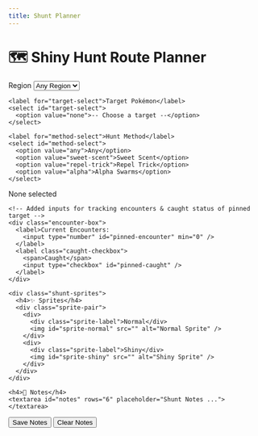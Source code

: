 ```yaml
---
title: Shunt Planner
---
```


# 🗺️ Shiny Hunt Route Planner

<div class="shunt-container">

  <div class="shunt-filters box">
    <label for="region-select">Region</label>
    <select id="region-select">
      <option value="any">Any Region</option>
      <option value="kanto">Kanto</option>
      <option value="johto">Johto</option>
      <option value="hoenn">Hoenn</option>
      <option value="sinnoh">Sinnoh</option>
      <option value="unova">Unova</option>
    </select>

    <label for="target-select">Target Pokémon</label>
    <select id="target-select">
      <option value="none">-- Choose a target --</option>
    </select>

    <label for="method-select">Hunt Method</label>
    <select id="method-select">
      <option value="any">Any</option>
      <option value="sweet-scent">Sweet Scent</option>
      <option value="repel-trick">Repel Trick</option>
      <option value="alpha">Alpha Swarms</option>
    </select>
  </div>

  <div class="shunt-results box" id="results">
    <!-- Filtered data will appear here -->
  </div>

  <div class="shunt-controls box">
    <div id="pinned-target">None selected</div>

    <!-- Added inputs for tracking encounters & caught status of pinned target -->
    <div class="encounter-box">
      <label>Current Encounters:
        <input type="number" id="pinned-encounter" min="0" />
      </label>
      <label class="caught-checkbox">
        <span>Caught</span>
        <input type="checkbox" id="pinned-caught" />
      </label>
    </div>

    <div class="shunt-sprites">
      <h4>✨ Sprites</h4>
      <div class="sprite-pair">
        <div>
          <div class="sprite-label">Normal</div>
          <img id="sprite-normal" src="" alt="Normal Sprite" />
        </div>
        <div>
          <div class="sprite-label">Shiny</div>
          <img id="sprite-shiny" src="" alt="Shiny Sprite" />
        </div>
      </div>
    </div>

    <h4>📝 Notes</h4>
    <textarea id="notes" rows="6" placeholder="Shunt Notes ..."></textarea>
<div class="notes-actions">
  <button id="save-notes-btn">Save Notes</button>
  <button id="clear-notes-btn">Clear Notes</button>
</div>
  </div>

</div>

<script src="/many/assets/js/utilities/sp/shunt-planner.js"></script>
<link rel="stylesheet" href="/many/assets/css/utilities/shunt-planner.css">
<script src="https://cdnjs.cloudflare.com/ajax/libs/html2pdf.js/0.10.1/html2pdf.bundle.min.js"></script>


<script>
function syncColumnHeights() {
  const container = document.querySelector('.shunt-container');
  const filters = container.querySelector('.shunt-filters');
  const results = container.querySelector('.shunt-results');
  const controls = container.querySelector('.shunt-controls');

  // Reset heights
  filters.style.height = '';
  results.style.maxHeight = '';

  // Get height of the right column
  const targetHeight = controls.offsetHeight;

  // Sync heights
  filters.style.height = `${targetHeight}px`;
  results.style.maxHeight = `${targetHeight}px`;
}

window.addEventListener('load', syncColumnHeights);
window.addEventListener('resize', syncColumnHeights);
</script>

